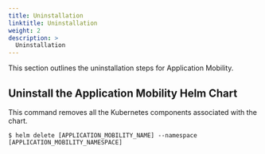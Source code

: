 ```yaml
---
title: Uninstallation
linktitle: Uninstallation
weight: 2
description: >
  Uninstallation
---
```


This section outlines the uninstallation steps for Application Mobility.

## Uninstall the Application Mobility Helm Chart

This command removes all the Kubernetes components associated with the chart.

```
$ helm delete [APPLICATION_MOBILITY_NAME] --namespace [APPLICATION_MOBILITY_NAMESPACE]
```
